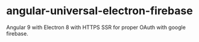 # angular-universal-electron-firebase
Angular 9 with Electron 8 with HTTPS SSR for proper OAuth with google firebase.
